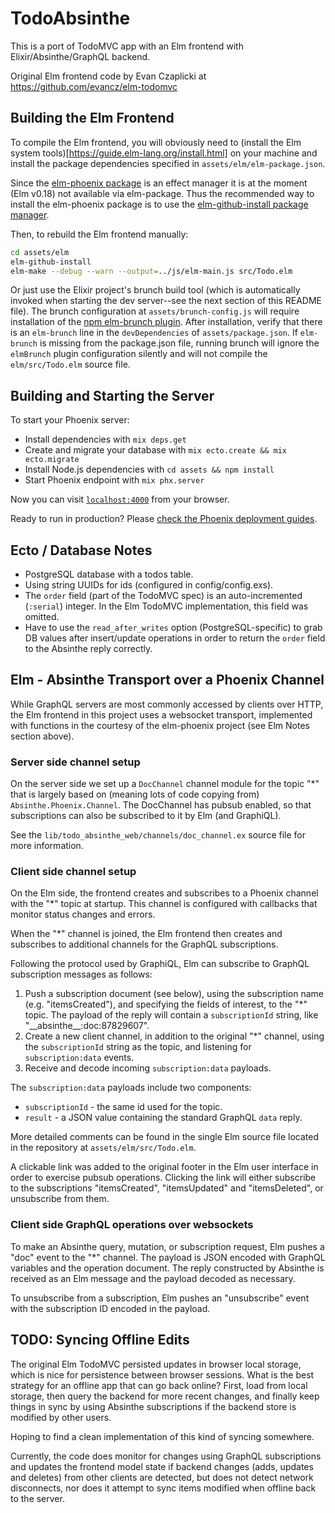 # TodoAbsinthe

This is a port of TodoMVC app with an Elm frontend with Elixir/Absinthe/GraphQL backend.

Original Elm frontend code by Evan Czaplicki at https://github.com/evancz/elm-todomvc


## Building the Elm Frontend

To compile the Elm frontend, you will obviously need to
(install the Elm system tools)[https://guide.elm-lang.org/install.html] on your machine
and install the package dependencies specified in `assets/elm/elm-package.json`.

Since the [elm-phoenix package](https://github.com/saschatimme/elm-phoenix)
is an effect manager it is at the moment (Elm v0.18) not available via
elm-package. Thus the recommended way to install the elm-phoenix package is to use the
[elm-github-install package manager](https://github.com/gdotdesign/elm-github-install).

Then, to rebuild the Elm frontend manually:

```bash
cd assets/elm
elm-github-install
elm-make --debug --warn --output=../js/elm-main.js src/Todo.elm
```

Or just use the Elixir project's brunch build tool (which is automatically invoked when
starting the dev server--see the next section of this README file). The brunch configuration at
`assets/brunch-config.js` will require installation of the
[npm elm-brunch plugin](https://github.com/madsflensted/elm-brunch). After installation,
verify that there is an `elm-brunch` line in the `devDependencies` of `assets/package.json`.
If `elm-brunch` is missing from the package.json file, running brunch will ignore
the `elmBrunch` plugin configuration silently and will not compile the `elm/src/Todo.elm`
source file.


## Building and Starting the Server

To start your Phoenix server:

  * Install dependencies with `mix deps.get`
  * Create and migrate your database with `mix ecto.create && mix ecto.migrate`
  * Install Node.js dependencies with `cd assets && npm install`
  * Start Phoenix endpoint with `mix phx.server`

Now you can visit [`localhost:4000`](http://localhost:4000) from your browser.

Ready to run in production? Please
[check the Phoenix deployment guides](http://www.phoenixframework.org/docs/deployment).


## Ecto / Database Notes

* PostgreSQL database with a todos table.
* Using string UUIDs for ids (configured in config/config.exs).
* The `order` field (part of the TodoMVC spec) is an auto-incremented (`:serial`) integer.
In the Elm TodoMVC implementation, this field was omitted.
* Have to use the `read_after_writes` option (PostgreSQL-specific) to grab DB values
after insert/update operations in order to return the `order` field to the Absinthe
reply correctly.


## Elm - Absinthe Transport over a Phoenix Channel

While GraphQL servers are most commonly accessed by clients over HTTP, the
Elm frontend in this project uses a websocket transport, implemented with functions
in the courtesy of the elm-phoenix project (see Elm Notes section above).

### Server side channel setup

On the server side we set up a `DocChannel` channel module for the topic "\*"
that is largely based on (meaning lots of code copying from) `Absinthe.Phoenix.Channel`.
The DocChannel has pubsub enabled, so that subscriptions can also be subscribed to it
by Elm (and GraphiQL).

See the `lib/todo_absinthe_web/channels/doc_channel.ex` source file for more information.

### Client side channel setup

On the Elm side, the frontend creates and subscribes to a Phoenix channel with the "\*"
topic at startup. This channel is configured with callbacks that monitor status changes
and errors.

When the "\*" channel is joined, the Elm frontend then creates and subscribes
to additional channels for the GraphQL subscriptions.

Following the protocol used by GraphiQL, Elm can subscribe to GraphQL subscription
messages as follows:

1. Push a subscription document (see below), using the subscription name
(e.g. "itemsCreated"), and specifying the fields of interest, to the "\*" topic.
The payload of the reply will contain a `subscriptionId` string, like
"\_\_absinthe\_\_:doc:87829607".
2. Create a new client channel, in addition to the original "\*" channel,
using the `subscriptionId` string as the topic, and listening for `subscription:data` events.
3. Receive and decode incoming `subscription:data` payloads.

The `subscription:data` payloads include two components:

* `subscriptionId` - the same id used for the topic.
* `result` - a JSON value containing the standard GraphQL `data` reply.

More detailed comments can be found in the single Elm source file located in
the repository at `assets/elm/src/Todo.elm`.

A clickable link was added to the original footer in the Elm user interface in order
to exercise pubsub operations. Clicking the link will either subscribe to the
subscriptions "itemsCreated", "itemsUpdated" and "itemsDeleted", or unsubscribe from them.

### Client side GraphQL operations over websockets

To make an Absinthe query, mutation, or subscription request, Elm pushes a "doc" event
to the "\*" channel. The payload is JSON encoded with GraphQL variables and the operation
document. The reply constructed by Absinthe is received as an Elm message
and the payload decoded as necessary.

To unsubscribe from a subscription, Elm pushes an "unsubscribe" event with the
subscription ID encoded in the payload.


## TODO: Syncing Offline Edits

The original Elm TodoMVC persisted updates in browser local storage, which is
nice for persistence between browser sessions.  What is the best strategy for
an offline app that can go back online?  First, load from local storage, then
query the backend for more recent changes, and finally keep things in sync
by using Absinthe subscriptions if the backend store is modified by other users.

Hoping to find a clean implementation of this kind of syncing somewhere.

Currently, the code does monitor for changes using GraphQL subscriptions and
updates the frontend model state if backend changes (adds, updates and deletes)
from other clients are detected, but does not detect network disconnects, nor does
it attempt to sync items modified when offline back to the server.
